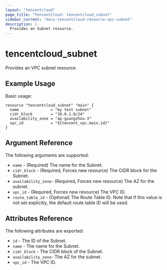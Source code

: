 ```yaml
---
layout: "tencentcloud"
page_title: "TencentCloud: tencentcloud_subnet"
sidebar_current: "docs-tencentcloud-resource-vpc-subnet"
description: |-
  Provides an Subnet resource.
---
```


# tencentcloud_subnet

Provides an VPC subnet resource.

## Example Usage

Basic usage:

```hcl
resource "tencentcloud_subnet" "main" {
  name              = "my test subnet"
  cidr_block        = "10.0.1.0/24"
  availability_zone = "ap-guangzhou-3"
  vpc_id            = "${tencent_vpc.main.id}"
}
```

## Argument Reference

The following arguments are supported:

* `name` - (Required) The name for the Subnet.
* `cidr_block` - (Required, Forces new resource) The CIDR block for the Subnet.
* `availability_zone`- (Required, Forces new resource) The AZ for the subnet.
* `vpc_id` - (Required, Forces new resource) The VPC ID.
* `route_table_id` - (Optional) The Route Table ID. Note that if this value is not set explicitly, the default route table ID will be used.

## Attributes Reference

The following attributes are exported:

* `id` - The ID of the Subnet.
* `name` - The name for the Subnet.
* `cidr_block` - The CIDR block of the Subnet.
* `availability_zone`- The AZ for the subnet.
* `vpc_id` - The VPC ID.

